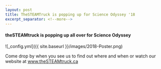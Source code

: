 ```yaml
---
layout: post
title: TheSTEAMTruck is popping up for Science Odyssey '18
excerpt_separator: <!--more-->
---
```


#### theSTEAMtruck is popping up all over for Science Odyssey

![_config.yml]({{ site.baseurl }}/images/2018-Poster.png)

<!--more-->
Come drop by when you see us to find out where and when
or watch our website at www.theSTEAMtruck.ca
